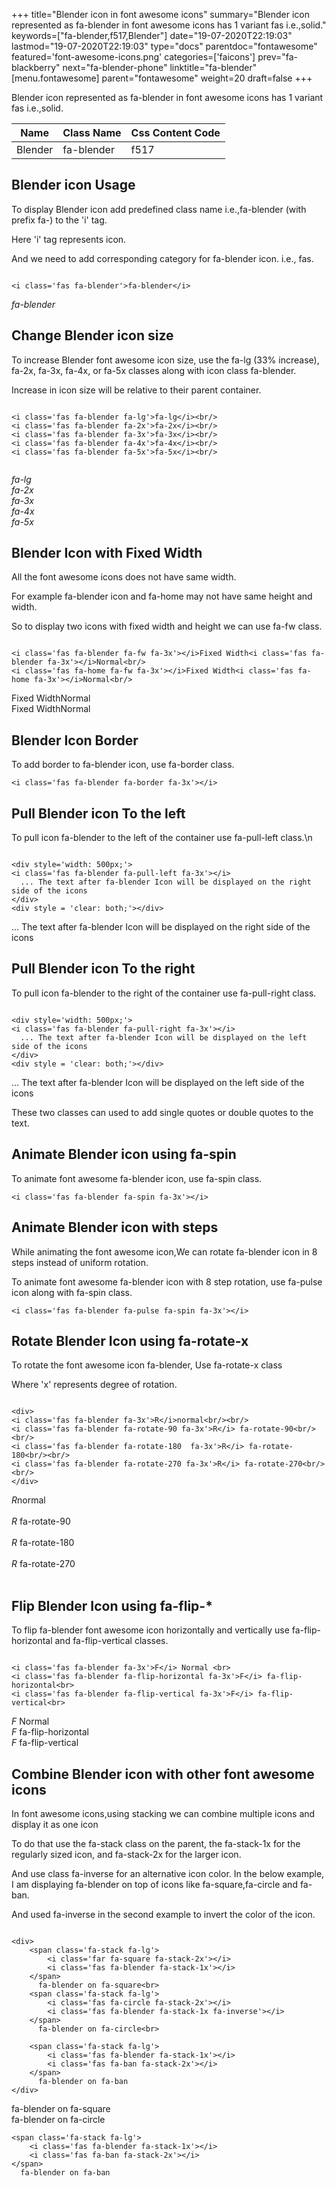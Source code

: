 +++
title="Blender icon in font awesome icons"
summary="Blender icon represented as fa-blender in font awesome icons has 1 variant fas i.e.,solid."
keywords=["fa-blender,f517,Blender"]
date="19-07-2020T22:19:03"
lastmod="19-07-2020T22:19:03"
type="docs"
parentdoc="fontawesome"
featured='font-awesome-icons.png'
categories=['faicons']
prev="fa-blackberry"
next="fa-blender-phone"
linktitle="fa-blender"
[menu.fontawesome]
parent="fontawesome"
weight=20
draft=false
+++


Blender icon represented as fa-blender in font awesome icons has 1 variant fas i.e.,solid.

<div class='table-responsive'><table class='table'><thead><tr><th>Name</th><th>Class Name</th><th>Css Content Code</th></tr></thead><tbody><tr><td>Blender</td><td>fa-blender</td><td>f517</td></tr></tbody></table></div>



## Blender icon Usage

To display Blender icon add predefined class name i.e.,fa-blender (with prefix fa-) to the 'i' tag.

Here 'i' tag represents icon.

And we need to add corresponding category for fa-blender icon. i.e., fas.


```

<i class='fas fa-blender'>fa-blender</i>
```

<i class='fas fa-blender'>fa-blender</i>




## Change Blender icon size
To increase Blender font awesome icon size, use the fa-lg (33% increase), fa-2x, fa-3x, fa-4x, or fa-5x classes along with icon class fa-blender.

Increase in icon size will be relative to their parent container. 

```

<i class='fas fa-blender fa-lg'>fa-lg</i><br/>
<i class='fas fa-blender fa-2x'>fa-2x</i><br/>
<i class='fas fa-blender fa-3x'>fa-3x</i><br/>
<i class='fas fa-blender fa-4x'>fa-4x</i><br/>
<i class='fas fa-blender fa-5x'>fa-5x</i><br/>
            
```

<i class='fas fa-blender fa-lg'>fa-lg</i><br/>
<i class='fas fa-blender fa-2x'>fa-2x</i><br/>
<i class='fas fa-blender fa-3x'>fa-3x</i><br/>
<i class='fas fa-blender fa-4x'>fa-4x</i><br/>
<i class='fas fa-blender fa-5x'>fa-5x</i><br/>
            



## Blender Icon with Fixed Width 

All the font awesome icons does not have same width.

For example fa-blender icon and fa-home may not have same height and width.

So to display two icons with fixed width and height we can use fa-fw class.


```

<i class='fas fa-blender fa-fw fa-3x'></i>Fixed Width<i class='fas fa-blender fa-3x'></i>Normal<br/>
<i class='fas fa-home fa-fw fa-3x'></i>Fixed Width<i class='fas fa-home fa-3x'></i>Normal<br/>
```

<i class='fas fa-blender fa-fw fa-3x'></i>Fixed Width<i class='fas fa-blender fa-3x'></i>Normal<br/>
<i class='fas fa-home fa-fw fa-3x'></i>Fixed Width<i class='fas fa-home fa-3x'></i>Normal<br/>



## Blender Icon Border 

To add border to fa-blender icon, use fa-border class.


```
<i class='fas fa-blender fa-border fa-3x'></i>

```
<i class='fas fa-blender fa-border fa-3x'></i>





## Pull Blender icon To the left

To pull icon fa-blender to the left of the container use fa-pull-left class.\n

```

<div style='width: 500px;'>
<i class='fas fa-blender fa-pull-left fa-3x'></i>
  ... The text after fa-blender Icon will be displayed on the right side of the icons
</div>
<div style = 'clear: both;'></div>
```

<div style='width: 500px;'>
<i class='fas fa-blender fa-pull-left fa-3x'></i>
  ... The text after fa-blender Icon will be displayed on the right side of the icons
</div>
<div style = 'clear: both;'></div>




## Pull Blender icon To the right
To pull icon fa-blender to the right of the container use fa-pull-right class.

```

<div style='width: 500px;'>
<i class='fas fa-blender fa-pull-right fa-3x'></i>
  ... The text after fa-blender Icon will be displayed on the left side of the icons
</div>
<div style = 'clear: both;'></div>
```

<div style='width: 500px;'>
<i class='fas fa-blender fa-pull-right fa-3x'></i>
  ... The text after fa-blender Icon will be displayed on the left side of the icons
</div>
<div style = 'clear: both;'></div>

These two classes can used to add single quotes or double quotes to the text.


## Animate Blender icon using fa-spin
To animate font awesome fa-blender icon, use fa-spin class.

```
<i class='fas fa-blender fa-spin fa-3x'></i>
```
<i class='fas fa-blender fa-spin fa-3x'></i>




## Animate Blender icon with steps
While animating the font awesome icon,We can rotate fa-blender icon in 8 steps instead of uniform rotation.

To animate font awesome fa-blender icon with 8 step rotation, use fa-pulse icon along with fa-spin class.


```
<i class='fas fa-blender fa-pulse fa-spin fa-3x'></i>

```
<i class='fas fa-blender fa-pulse fa-spin fa-3x'></i>





## Rotate Blender Icon using fa-rotate-x
To rotate the font awesome icon fa-blender, Use fa-rotate-x class

Where 'x' represents degree of rotation.


```

<div>
<i class='fas fa-blender fa-3x'>R</i>normal<br/><br/>
<i class='fas fa-blender fa-rotate-90 fa-3x'>R</i> fa-rotate-90<br/><br/> 
<i class='fas fa-blender fa-rotate-180  fa-3x'>R</i> fa-rotate-180<br/><br/> 
<i class='fas fa-blender fa-rotate-270 fa-3x'>R</i> fa-rotate-270<br/><br/>
</div>
```

<div>
<i class='fas fa-blender fa-3x'>R</i>normal<br/><br/>
<i class='fas fa-blender fa-rotate-90 fa-3x'>R</i> fa-rotate-90<br/><br/> 
<i class='fas fa-blender fa-rotate-180  fa-3x'>R</i> fa-rotate-180<br/><br/> 
<i class='fas fa-blender fa-rotate-270 fa-3x'>R</i> fa-rotate-270<br/><br/>
</div>




## Flip Blender Icon using fa-flip-*
To flip fa-blender font awesome icon horizontally and vertically use fa-flip-horizontal and fa-flip-vertical classes. 

```

<i class='fas fa-blender fa-3x'>F</i> Normal <br>
<i class='fas fa-blender fa-flip-horizontal fa-3x'>F</i> fa-flip-horizontal<br>
<i class='fas fa-blender fa-flip-vertical fa-3x'>F</i> fa-flip-vertical<br>
```

<i class='fas fa-blender fa-3x'>F</i> Normal <br>
<i class='fas fa-blender fa-flip-horizontal fa-3x'>F</i> fa-flip-horizontal<br>
<i class='fas fa-blender fa-flip-vertical fa-3x'>F</i> fa-flip-vertical<br>




## Combine Blender icon with other font awesome icons
In font awesome icons,using stacking we can combine multiple icons and display it as one icon 

To do that use the fa-stack class on the parent, the fa-stack-1x for the regularly sized icon, and fa-stack-2x for the larger icon.

And use class fa-inverse for an alternative icon color. 
In the below example, I am displaying fa-blender on top of icons like fa-square,fa-circle and fa-ban.

And used fa-inverse in the second example to invert the color of the icon.

```

<div>
    <span class='fa-stack fa-lg'>
        <i class='far fa-square fa-stack-2x'></i>
        <i class='fas fa-blender fa-stack-1x'></i>
    </span>
      fa-blender on fa-square<br>
    <span class='fa-stack fa-lg'>
        <i class='fas fa-circle fa-stack-2x'></i>
        <i class='fas fa-blender fa-stack-1x fa-inverse'></i>
    </span>
      fa-blender on fa-circle<br>

    <span class='fa-stack fa-lg'>
        <i class='fas fa-blender fa-stack-1x'></i>
        <i class='fas fa-ban fa-stack-2x'></i>
    </span>
      fa-blender on fa-ban
</div>
```

<div>
    <span class='fa-stack fa-lg'>
        <i class='far fa-square fa-stack-2x'></i>
        <i class='fas fa-blender fa-stack-1x'></i>
    </span>
      fa-blender on fa-square<br>
    <span class='fa-stack fa-lg'>
        <i class='fas fa-circle fa-stack-2x'></i>
        <i class='fas fa-blender fa-stack-1x fa-inverse'></i>
    </span>
      fa-blender on fa-circle<br>

    <span class='fa-stack fa-lg'>
        <i class='fas fa-blender fa-stack-1x'></i>
        <i class='fas fa-ban fa-stack-2x'></i>
    </span>
      fa-blender on fa-ban
</div>






